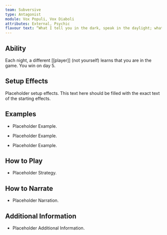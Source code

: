 ```yaml
---
team: Subversive
type: Antagonist
module: Vox Populi, Vox Diaboli
attributes: External, Psychic
flavour text: “What I tell you in the dark, speak in the daylight; what is whispered in your ear, proclaim from the roofs.”
---
```

## Ability
Each night, a different [[player]] (not yourself) learns that you are in the game. You win on day 5.

## Setup Effects
Placeholder setup effects. This text here should be filled with the exact text of the starting effects.

## Examples
- Placeholder Example.

- Placeholder Example.

- Placeholder Example.

## How to Play
- Placeholder Strategy.

## How to Narrate
- Placeholder Narration.

## Additional Information
- Placeholder Additional Information.